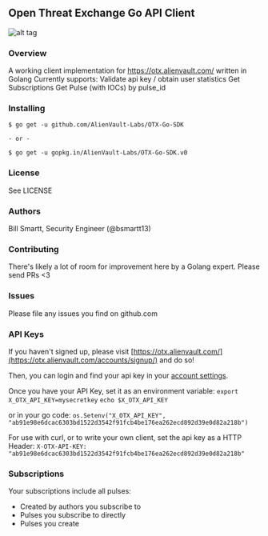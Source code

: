 Open Threat Exchange Go API Client
-----------------------------

![alt tag](https://i.imgur.com/I0USmqj.png)

### Overview

A working client implementation for https://otx.alienvault.com/ written in Golang
Currently supports:
Validate api key / obtain user statistics
Get Subscriptions
Get Pulse (with IOCs) by pulse_id

### Installing

```
$ go get -u github.com/AlienVault-Labs/OTX-Go-SDK

- or -

$ go get -u gopkg.in/AlienVault-Labs/OTX-Go-SDK.v0
```

### License
See LICENSE

### Authors
Bill Smartt, Security Engineer (@bsmartt13)

### Contributing
There's likely a lot of room for improvement here by a Golang expert.  Please send PRs <3


### Issues
Please file any issues you find on github.com

### API Keys
If you haven't signed up, please visit [https://otx.alienvault.com/](https://otx.alienvault.com/accounts/signup/) and do so!

Then, you can login and find your api key in your [account settings](https://otx.alienvault.com/settings/).

Once you have your API Key, set it as an environment variable:
```export X_OTX_API_KEY=mysecretkey```
```echo $X_OTX_API_KEY```

or in your go code:
```os.Setenv("X_OTX_API_KEY", "ab91e98e6dcac6303bd1522d3542f91fcb4be176ea262ecd892d39e0d82a218b")```

For use with curl, or to write your own client, set the api key as a HTTP Header:
```X-OTX-API-KEY: "ab91e98e6dcac6303bd1522d3542f91fcb4be176ea262ecd892d39e0d82a218b"```


### Subscriptions
Your subscriptions include all pulses:
- Created by authors you subscribe to
- Pulses you subscribe to directly
- Pulses you create
